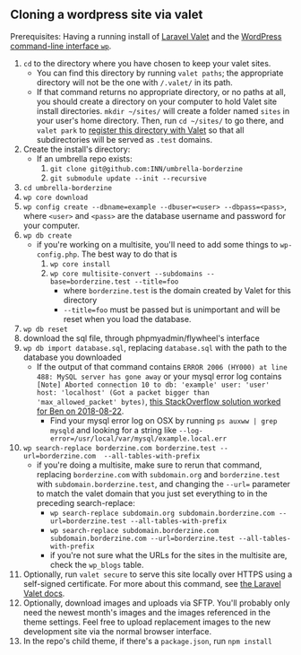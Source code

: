 ## Cloning a wordpress site via valet

Prerequisites: Having a running install of [Laravel Valet](https://laravel.com/docs/5.6/valet) and the [WordPress command-line interface `wp`](http://wp-cli.org/).

1. `cd` to the directory where you have chosen to keep your valet sites.
	- You can find this directory by running `valet paths`; the appropriate directory will not be the one with `/.valet/` in its path.
	- If that command returns no appropriate directory, or no paths at all, you should create a directory on your computer to hold Valet site install directories. `mkdir ~/sites/` will create a folder named `sites` in your user's home directory. Then, run `cd ~/sites/` to go there, and `valet park` to [register this directory with Valet](https://laravel.com/docs/5.6/valet#the-park-command) so that all subdirectories will be served as `.test` domains.
2. Create the install's directory:
	- If an umbrella repo exists:
		1. `git clone git@github.com:INN/umbrella-borderzine`
		2. `git submodule update --init --recursive`
3. `cd umbrella-borderzine`
4. `wp core download`
5. `wp config create --dbname=example --dbuser=<user> --dbpass=<pass>`, where `<user>` and `<pass>` are the database username and password for your computer.
6. `wp db create`
	- if you're working on a multisite, you'll need to add some things to `wp-config.php`. The best way to do that is
		1. `wp core install `
		2. `wp core multisite-convert --subdomains --base=borderzine.test --title=foo`
			- where `borderzine.test` is the domain created by Valet for this directory
			- `--title=foo` must be passed but is unimportant and will be reset when you load the database.
7. `wp db reset`
8. download the sql file, through phpmyadmin/flywheel's interface
9. `wp db import database.sql`, replacing `database.sql` with the path to the database you downloaded
	- If the output of that command contains `ERROR 2006 (HY000) at line 488: MySQL server has gone away` or your mysql error log contains `[Note] Aborted connection 10 to db: 'example' user: 'user' host: 'localhost' (Got a packet bigger than 'max_allowed_packet' bytes)`, [this StackOverflow solution worked for Ben on 2018-08-22](https://stackoverflow.com/a/722656).
		- Find your mysql error log on OSX by running `ps auxww | grep mysqld` and looking for a string like `--log-error=/usr/local/var/mysql/example.local.err`
10. `wp search-replace borderzine.com borderzine.test --url=borderzine.com  --all-tables-with-prefix`
	- if you're doing a multisite, make sure to rerun that command, replacing `borderzine.com` with `subdomain.org` and `borderzine.test` with `subdomain.borderzine.test`, and changing the `--url=` parameter to match the valet domain that you just set everything to in the preceding search-replace:
		- `wp search-replace subdomain.org subdomain.borderzine.com --url=borderzine.test --all-tables-with-prefix`
		- `wp search-replace subdomain.borderzine.com subdomain.borderzine.com --url=borderzine.test --all-tables-with-prefix`
		- if you're not sure what the URLs for the sites in the multisite are, check the `wp_blogs` table.
11. Optionally, run `valet secure` to serve this site locally over HTTPS using a self-signed certificate. For more about this command, see [the Laravel Valet docs](https://laravel.com/docs/5.6/valet#securing-sites).
12. Optionally, download images and uploads via SFTP. You'll probably only need the newest month's images and the images referenced in the theme settings. Feel free to upload replacement images to the new development site via the normal browser interface.
13. In the repo's child theme, if there's a `package.json`, run `npm install`